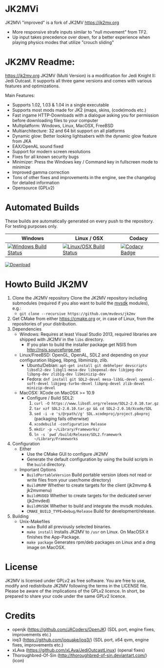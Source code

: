 # JK2MVi 
JK2MVi "improved" is a fork of JK2MV https://jk2mv.org
- More responsive strafe inputs similar to "null movement" from TF2.
- Up input takes precedence over down, for a better experience when playing physics modes that utilize "crouch sliding"

# JK2MV Readme:
https://jk2mv.org JK2MV (Multi Version) is a modification for Jedi Knight II: Jedi Outcast. It supports all three game versions and comes with various features and optimizations.

Main Features:
- Supports 1.02, 1.03 & 1.04 in a single executable
- Supports most mods made for JK2 (maps, skins, (code)mods etc.)
- Fast ingame HTTP-Downloads with a dialogue asking you for permission before downloading files to your computer
- Multiplatform: Windows, Linux, MacOSX, FreeBSD
- Multiarchitecture: 32 and 64 bit support on all platforms
- Dynamic glow: Better looking lightsabers with the dynamic glow feature from JKA
- EAX/OpenAL sound fixed
- Support for modern screen resolutions
- Fixes for all known security bugs
- Minimizer: Press the Windows key / Command key in fullscreen mode to minimize
- Improved gamma correction
- Tons of other fixes and improvements in the engine, see the changelog for detailed information
- Opensource (GPLv2)

# Automated Builds
These builds are automatically generated on every push to the repository. For testing purposes only.

| Windows | Linux / OSX | Codacy |
|---------|-------------| ------ |
| [![Windows Build Status](https://ci.appveyor.com/api/projects/status/bwkb8nfl5w6s53u4?svg=true)](https://ci.appveyor.com/project/ouned/jk2mv/history) | [![Linux/OSX Build Status](https://api.travis-ci.org/mvdevs/jk2mv.svg)](https://travis-ci.org/mvdevs/jk2mv/builds) | [![Codacy Badge](https://api.codacy.com/project/badge/Grade/872b979ad7dc46aebb6c63d66c1cea77)](https://www.codacy.com/app/mvdevs/jk2mv?utm_source=github.com&amp;utm_medium=referral&amp;utm_content=mvdevs/jk2mv&amp;utm_campaign=Badge_Grade)

 [ ![Download](https://api.bintray.com/packages/mvdevs/jk2mv/jk2mv-dev/images/download.svg) ](https://bintray.com/mvdevs/jk2mv/jk2mv-dev/_latestVersion/#files)

# Howto Build JK2MV
1. Clone the JK2MV repository
Clone the JK2MV repository including submodules (required if you also want to build the [mvsdk](https://github.com/mvdevs/mvsdk) modules), e.g.:
	* `git clone --recursive https://github.com/mvdevs/jk2mv`
2. Get CMake from either https://cmake.org or, in case of Linux, from the repositories of your distribution.
3. Dependencies
 	* Windows: Requires at least Visual Studio 2013, required libraries are shipped with JK2MV in the `libs` directory.
		* If you plan to build the installer package get NSIS from http://nsis.sourceforge.net
	* Linux/FreeBSD: OpenGL, OpenAL, SDL2 and depending on your configuration libjpeg, libpng, libminizip, zlib.
		* Ubuntu/Debian: `apt-get install git debhelper devscripts libsdl2-dev libgl1-mesa-dev libopenal-dev libjpeg-dev libpng-dev zlib1g-dev libminizip-dev`
		* Fedora: `dnf install git SDL2-devel mesa-libGL-devel openal-soft-devel libjpeg-turbo-devel libpng-devel zlib-devel minizip-devel`
	* MacOSX: XCode on MacOSX >= 10.9
		* Configure / Build SDL2:
			1. `curl -O https://www.libsdl.org/release/SDL2-2.0.10.tar.gz`
			2. `tar xzf SDL2-2.0.10.tar.gz && cd SDL2-2.0.10/Xcode/SDL`
			4. `sed -i -e 's/@rpath//g' SDL.xcodeproj/project.pbxproj` (packaging fails otherwise)
			5. `xcodebuild -configuration Release`
			6. `mkdir -p ~/Library/Frameworks/`
			7. ``ln -s `pwd`/build/Release/SDL2.framework ~/Library/Frameworks``
4. Configuration
	* Either
		* Use the CMake GUI to configure JK2MV
		* Generate the default configuration by using the build scripts in the `build` directory.
	* Important Options
		* `BuildPortableVersion` Build portable version (does not read or write files from your user/home directory)
		* `BuildMVMP` Whether to create targets for the client (jk2mvmp & jk2mvmenu)
		* `BuildMVDED` Whether to create targets for the dedicated server (jk2mvded)
		* `BuildMVSDK` Whether to build and integrate the mvsdk modules.
		* `CMAKE_BUILD_TYPE=Debug/Release` Build for development/release.
5. Building
	* Unix-Makefiles
		* `make` Build all previously selected binaries.
		* `make install` Installs JK2MV to `/usr` on Linux. On MacOSX it finishes the App-Package.
		* `make package` Generates rpm/deb packages on Linux and a dmg image on MacOSX.

# License
JK2MV is licensed under GPLv2 as free software. You are free to use, modify and redistribute JK2MV following the terms in the LICENSE file. Please be aware of the implications of the GPLv2 licence. In short, be prepared to share your code under the same GPLv2 licence.

# Credits
- openjk (https://github.com/JACoders/OpenJK) (SDL port, engine fixes, improvements etc.)
- ioq3 (https://github.com/ioquake/ioq3/) (SDL port, x64 qvm, engine fixes, improvements etc.)
- xLAva (https://github.com/xLAva/JediOutcastLinux) (openal fixes)
- Thoroughbred-Of-Sin (http://thoroughbred-of-sin.deviantart.com/) (icon)

